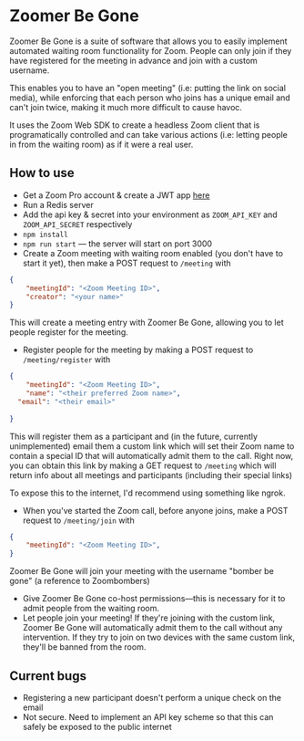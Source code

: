 # Zoomer Be Gone

Zoomer Be Gone is a suite of software that allows you to easily implement automated waiting room functionality for Zoom. People can only join if they have registered for the meeting in advance and join with a custom username.

This enables you to have an "open meeting" (i.e: putting the link on social media), while enforcing that each person who joins has a unique email and can't join twice, making it much more difficult to cause havoc. 

It uses the Zoom Web SDK to create a headless Zoom client that is programatically controlled and can take various actions (i.e: letting people in from the waiting room) as if it were a real user.

## How to use

* Get a Zoom Pro account & create a JWT app [here](https://marketplace.zoom.us/develop/create)
* Run a Redis server
* Add the api key & secret into your environment as `ZOOM_API_KEY` and `ZOOM_API_SECRET` respectively
* `npm install`
* `npm run start` — the server will start on port 3000
* Create a Zoom meeting with waiting room enabled (you don't have to start it yet), then make a POST request to `/meeting` with  
```json
{
	"meetingId": "<Zoom Meeting ID>",
	"creator": "<your name>"
}
```
This will create a meeting entry with Zoomer Be Gone, allowing you to let people register for the meeting.
* Register people for the meeting by making a POST request to `/meeting/register` with  
```json
{
	"meetingId": "<Zoom Meeting ID>",
	"name": "<their preferred Zoom name>",
  "email": "<their email>"
  
}
```
This will register them as a participant and (in the future, currently unimplemented) email them a custom link which will set their Zoom name to contain a special ID that will automatically admit them to the call. Right now, you can obtain this link by making a GET request to `/meeting` which will return info about all meetings and participants (including their special links)

To expose this to the internet, I'd recommend using something like ngrok.

* When you've started the Zoom call, before anyone joins, make a POST request to `/meeting/join` with 
```json
{
	"meetingId": "<Zoom Meeting ID>",
}
```
Zoomer Be Gone will join your meeting with the username "bomber be gone" (a reference to Zoombombers)

* Give Zoomer Be Gone co-host permissions—this is necessary for it to admit people from the waiting room.
* Let people join your meeting! If they're joining with the custom link, Zoomer Be Gone will automatically admit them to the call without any intervention. If they try to join on two devices with the same custom link, they'll be banned from the room.


## Current bugs
- Registering a new participant doesn't perform a unique check on the email
- Not secure. Need to implement an API key scheme so that this can safely be exposed to the public internet




